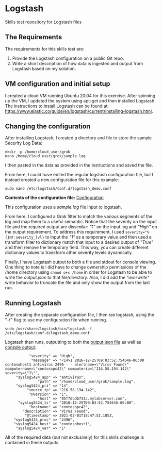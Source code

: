 # Logstash
Skills test repository for Logstash files


## The Requirements
The requirements for this skills test are:
1) Provide the Logstash configuration on a public Git repo.
2) Write a short description of how data is ingested and output from Logstash based on my solution.


## VM configuration and initial setup
I created a cloud VM running Ubuntu 20.04 for this exercise. After spinning up the VM, I updated the system using apt-get and then installed Logstash.
The instructions to install Logstash can be found at: https://www.elastic.co/guide/en/logstash/current/installing-logstash.html.

## Changing the configuration
After installing Logstash, I created a directory and file to store the sample Security Log Data:
```
mkdir -p /home/cloud_user/grok
nano /home/cloud_user/grok/sample.log
```
I then pasted in the data as provided in the instructions and saved the file.

From here, I could have edited the regular logstash configuration file, but I instead created a new configuration file for this example:
```
sudo nano /etc/logstash/conf.d/logstash_demo.conf
```

**Contents of the configuration file:** [Configuration](https://github.com/bdubs85/logstash/blob/main/logstash_demo.conf)

This configuration uses a *sample.log* file input to logstash. 

From here, I configured a Grok filter to match the various segments of the log and map them to a useful semantic. 
Notice that the severity on the input file and the required output are dissimilar: *"1"* on the input log and *"High"* on the output requirement. 
To address this requirement, I used ```severity="%{INT:severity_lvl}``` 
to input the *"1"* as a temporary value and then used a transform filter to dictionary match that input to a desired output of *"True"* and then remove the temporary field. This way, you can create different dictionary values to transform other severity levels dynamically.

Finally, I have Logstash output to both a file and stdout for console viewing. One thing to note is I did have to change ownership permissions of the /home directory using ```chmod o+x /home``` in order for Logstash to be able to write the *output.json* to that file/directory. Also, I did add the *"overwrite"* write behavior to truncate the file and only show the output from the last run.
## Running Logstash
After creating the separate configuration file, I then ran logstash, using the "-f" flag to use my configuration file when running.
```
sudo /usr/share/logstash/bin/logstash -f /etc/logstash/conf.d/logstash_demo.conf
```
Logstash then runs, outputting to both the [output.json file](https://github.com/bdubs85/logstash/blob/main/output.json) as well as [console output](https://github.com/bdubs85/logstash/blob/main/std_output):
```
           "severity" => "High",
            "message" => "<14>1 2016-12-25T09:03:52.754646-06:00 contosohost1 antivirus 2496 - - alertname=\"Virus Found\" computername=\"contosopc42\" computerip=\"216.58.194.142\" severity=\"1\"",
     "syslog5424_app" => "antivirus",
               "path" => "/home/cloud_user/grok/sample.log",
     "syslog5424_pri" => "14",
          "source_ip" => "216.58.194.142",
           "@version" => "1",
               "host" => "05f7dbdb731c.mylabserver.com",
      "syslog5424_ts" => "2016-12-25T09:03:52.754646-06:00",
           "hostname" => "contosopc42",
        "description" => "Virus Found",
         "@timestamp" => 2021-03-01T18:47:52.185Z,
    "syslog5424_proc" => "2496",
    "syslog5424_host" => "contosohost1",
     "syslog5424_ver" => "1"
```
All of the required data (but not exclusively) for this skills challenge is contained in these outputs.
